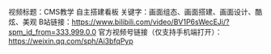 视频标题：CMS教学 自主搭建看板
关键字：画面组态、画面搭建、画面设计、酷炫、美观
B站链接：https://www.bilibili.com/video/BV1P6sWecEJi/?spm_id_from=333.999.0.0
官方视频号链接（仅支持手机端打开）：https://weixin.qq.com/sph/Ai3bfqPyp